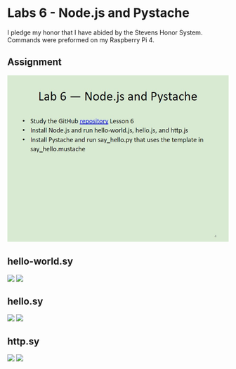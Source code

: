 # Labs 6 - Node.js and Pystache
I pledge my honor that I have abided by the Stevens Honor System.
Commands were preformed on my Raspberry Pi 4.

## Assignment
![](Images/Assignment.jpg)

## hello-world.sy
![](Images/hello-world-term.jpg)
![](Images/hello-world-web.jpg)

## hello.sy
![](Images/hello-term.jpg)
![](Images/hello-web.jpg)


## http.sy
![](Images/http-term.jpg)
![](Images/http-web.jpg)
